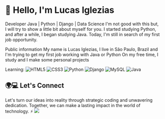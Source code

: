 # 👋 Hello, I'm Lucas Iglezias

Developer Java | Python | Django | Data Science
I'm not good with this but, I will try to show a little bit about myself for you.
I started studying Python, and after a while, I began studying Java. Today, I'm still in search of my first job opportunity.

Public information
My name is Lucas Iglezias, I live in São Paulo, Brazil and I'm trying to get my first job working with Java or Python
On my free time, I study and I make some personal projects



Learning: <img alt="HTML5" src="https://img.shields.io/badge/html5-%23E34F26.svg?&style=for-the-badge&logo=html5&logoColor=white"/>
<img alt="CSS3" src="https://img.shields.io/badge/css3-%231572B6.svg?&style=for-the-badge&logo=css3&logoColor=white"/>
<img alt="Python" src="https://img.shields.io/badge/python-%2314354C.svg?&style=for-the-badge&logo=python&logoColor=white"/>
<img alt="Django" src="https://img.shields.io/badge/Django-092E20?style=for-the-badge&logo=django&logoColor=white"/>
<img alt="MySQL" src="https://img.shields.io/badge/MySQL-00000F?style=for-the-badge&logo=mysql&logoColor=white"/>
<img alt="Java" scr="https://img.shields.io/badge/Java-ED8B00?style=for-the-badge&logo=openjdk&logoColor=white"/>

## 🌍💻 Let's Connect
Let's turn our ideas into reality through strategic coding and unwavering dedication. Together, we can make a lasting impact in the world of technology. ⚡
<a target='_blank' href="https://www.linkedin.com/in/lucas-iglezias/">
        <img src="https://img.shields.io/badge/LinkedIn-0077B5?style=for-the-badge&logo=linkedin&logoColor=white">
</a>
